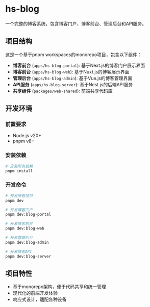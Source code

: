 # hs-blog

一个完整的博客系统，包含博客门户、博客前台、管理后台和API服务。

## 项目结构

这是一个基于pnpm workspaces的monorepo项目，包含以下组件：

- **博客前台** (`apps/hs-blog-portal`): 基于Next.js的博客门户展示界面
- **博客前台** (`apps/hs-blog-web`): 基于Nuxt.js的博客展示界面
- **管理后台** (`apps/hs-blog-admin`): 基于Vue.js的博客管理界面
- **API服务** (`apps/hs-blog-server`): 基于Nest.js的后端API服务
- **共享组件** (`packages/web-shared`): 前端共享代码库

## 开发环境

### 前置要求

- Node.js v20+
- pnpm v8+

### 安装依赖

```bash
# 安装所有依赖
pnpm install
```

### 开发命令

```bash
# 开发所有项目
pnpm dev

# 开发博客门户
pnpm dev:blog-portal

# 开发博客前台
pnpm dev:blog-web

# 开发管理后台
pnpm dev:blog-admin 

# 开发博客API
pnpm dev:blog-server
```

## 项目特性

- 基于monorepo架构，便于代码共享和统一管理
- 现代化的前端开发体验
- 响应式设计，适配各种设备
